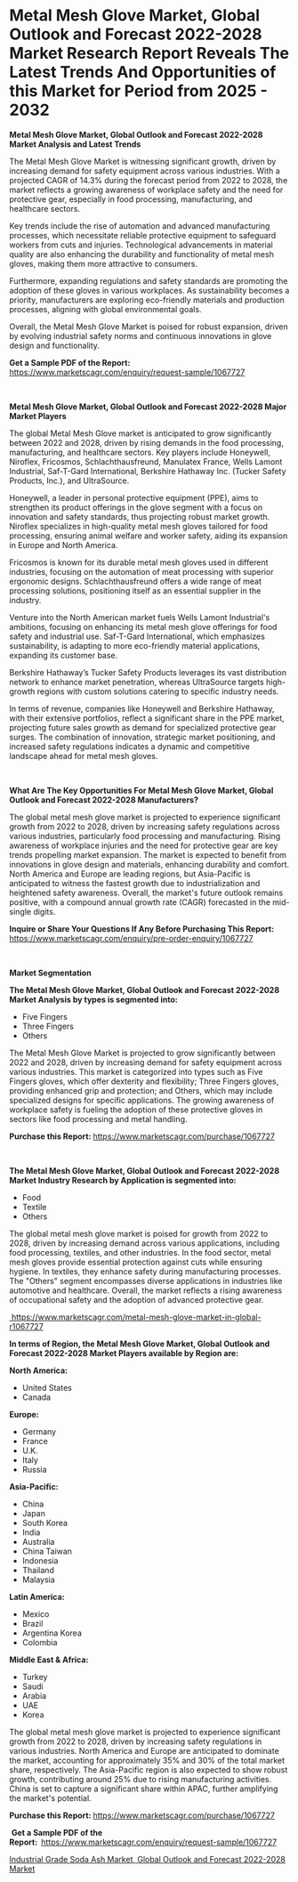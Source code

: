 <p><h1>Metal Mesh Glove Market, Global Outlook and Forecast 2022-2028 Market Research Report Reveals The Latest Trends And Opportunities of this Market for Period from 2025 - 2032</h1></p><p><strong>Metal Mesh Glove Market, Global Outlook and Forecast 2022-2028 Market Analysis and Latest Trends</strong></p>
<p><p>The Metal Mesh Glove Market is witnessing significant growth, driven by increasing demand for safety equipment across various industries. With a projected CAGR of 14.3% during the forecast period from 2022 to 2028, the market reflects a growing awareness of workplace safety and the need for protective gear, especially in food processing, manufacturing, and healthcare sectors. </p><p>Key trends include the rise of automation and advanced manufacturing processes, which necessitate reliable protective equipment to safeguard workers from cuts and injuries. Technological advancements in material quality are also enhancing the durability and functionality of metal mesh gloves, making them more attractive to consumers. </p><p>Furthermore, expanding regulations and safety standards are promoting the adoption of these gloves in various workplaces. As sustainability becomes a priority, manufacturers are exploring eco-friendly materials and production processes, aligning with global environmental goals. </p><p>Overall, the Metal Mesh Glove Market is poised for robust expansion, driven by evolving industrial safety norms and continuous innovations in glove design and functionality.</p></p>
<p><strong>Get a Sample PDF of the Report:&nbsp;</strong> <a href="https://www.marketscagr.com/enquiry/request-sample/1067727?utm_campaign=3528&utm_medium=2&utm_source=Github&utm_content=ia&utm_term=21032025&utm_id=metal-mesh-glove-market-global-outlook-and-forecast-2022-2028">https://www.marketscagr.com/enquiry/request-sample/1067727</a></p>
<p>&nbsp;</p>
<p><strong>Metal Mesh Glove Market, Global Outlook and Forecast 2022-2028 Major Market Players</strong></p>
<p><p>The global Metal Mesh Glove market is anticipated to grow significantly between 2022 and 2028, driven by rising demands in the food processing, manufacturing, and healthcare sectors. Key players include Honeywell, Niroflex, Fricosmos, Schlachthausfreund, Manulatex France, Wells Lamont Industrial, Saf-T-Gard International, Berkshire Hathaway Inc. (Tucker Safety Products, Inc.), and UltraSource.</p><p>Honeywell, a leader in personal protective equipment (PPE), aims to strengthen its product offerings in the glove segment with a focus on innovation and safety standards, thus projecting robust market growth. Niroflex specializes in high-quality metal mesh gloves tailored for food processing, ensuring animal welfare and worker safety, aiding its expansion in Europe and North America.</p><p>Fricosmos is known for its durable metal mesh gloves used in different industries, focusing on the automation of meat processing with superior ergonomic designs. Schlachthausfreund offers a wide range of meat processing solutions, positioning itself as an essential supplier in the industry.</p><p>Venture into the North American market fuels Wells Lamont Industrial's ambitions, focusing on enhancing its metal mesh glove offerings for food safety and industrial use. Saf-T-Gard International, which emphasizes sustainability, is adapting to more eco-friendly material applications, expanding its customer base.</p><p>Berkshire Hathaway’s Tucker Safety Products leverages its vast distribution network to enhance market penetration, whereas UltraSource targets high-growth regions with custom solutions catering to specific industry needs.</p><p>In terms of revenue, companies like Honeywell and Berkshire Hathaway, with their extensive portfolios, reflect a significant share in the PPE market, projecting future sales growth as demand for specialized protective gear surges. The combination of innovation, strategic market positioning, and increased safety regulations indicates a dynamic and competitive landscape ahead for metal mesh gloves.</p></p>
<p>&nbsp;</p>
<p><strong>What Are The Key Opportunities For Metal Mesh Glove Market, Global Outlook and Forecast 2022-2028 Manufacturers?</strong></p>
<p><p>The global metal mesh glove market is projected to experience significant growth from 2022 to 2028, driven by increasing safety regulations across various industries, particularly food processing and manufacturing. Rising awareness of workplace injuries and the need for protective gear are key trends propelling market expansion. The market is expected to benefit from innovations in glove design and materials, enhancing durability and comfort. North America and Europe are leading regions, but Asia-Pacific is anticipated to witness the fastest growth due to industrialization and heightened safety awareness. Overall, the market's future outlook remains positive, with a compound annual growth rate (CAGR) forecasted in the mid-single digits.</p></p>
<p><strong>Inquire or Share Your Questions If Any Before Purchasing This Report:</strong> <a href="https://www.marketscagr.com/enquiry/pre-order-enquiry/1067727?utm_campaign=3528&utm_medium=2&utm_source=Github&utm_content=ia&utm_term=21032025&utm_id=metal-mesh-glove-market-global-outlook-and-forecast-2022-2028">https://www.marketscagr.com/enquiry/pre-order-enquiry/1067727</a></p>
<p>&nbsp;</p>
<p><strong>Market Segmentation</strong></p>
<p><strong>The Metal Mesh Glove Market, Global Outlook and Forecast 2022-2028 Market Analysis by types is segmented into:</strong></p>
<p><ul><li>Five Fingers</li><li>Three Fingers</li><li>Others</li></ul></p>
<p><p>The Metal Mesh Glove Market is projected to grow significantly between 2022 and 2028, driven by increasing demand for safety equipment across various industries. This market is categorized into types such as Five Fingers gloves, which offer dexterity and flexibility; Three Fingers gloves, providing enhanced grip and protection; and Others, which may include specialized designs for specific applications. The growing awareness of workplace safety is fueling the adoption of these protective gloves in sectors like food processing and metal handling.</p></p>
<p><strong>Purchase this Report:&nbsp;</strong><a href="https://www.marketscagr.com/purchase/1067727?utm_campaign=3528&utm_medium=2&utm_source=Github&utm_content=ia&utm_term=21032025&utm_id=metal-mesh-glove-market-global-outlook-and-forecast-2022-2028">https://www.marketscagr.com/purchase/1067727</a></p>
<p>&nbsp;</p>
<p><strong>The Metal Mesh Glove Market, Global Outlook and Forecast 2022-2028 Market Industry Research by Application is segmented into:</strong></p>
<p><ul><li>Food</li><li>Textile</li><li>Others</li></ul></p>
<p><p>The global metal mesh glove market is poised for growth from 2022 to 2028, driven by increasing demand across various applications, including food processing, textiles, and other industries. In the food sector, metal mesh gloves provide essential protection against cuts while ensuring hygiene. In textiles, they enhance safety during manufacturing processes. The "Others" segment encompasses diverse applications in industries like automotive and healthcare. Overall, the market reflects a rising awareness of occupational safety and the adoption of advanced protective gear.</p></p>
<p><a href="https://www.marketscagr.com/metal-mesh-glove-market-in-global-r1067727?utm_campaign=3528&utm_medium=2&utm_source=Github&utm_content=ia&utm_term=21032025&utm_id=metal-mesh-glove-market-global-outlook-and-forecast-2022-2028">&nbsp;https://www.marketscagr.com/metal-mesh-glove-market-in-global-r1067727</a></p>
<p><strong>In terms of Region, the Metal Mesh Glove Market, Global Outlook and Forecast 2022-2028 Market Players available by Region are:</strong></p>
<p>
    <p> <strong> North America: </strong>
        <ul>
            <li>United States</li>
            <li>Canada</li>
        </ul>
        </p> 
    <p> <strong> Europe: </strong>
        <ul>
            <li>Germany</li>
            <li>France</li>
            <li>U.K.</li>
            <li>Italy</li>
            <li>Russia</li>
        </ul>
        </p> 
    <p> <strong> Asia-Pacific: </strong>
        <ul>
            <li>China</li>
            <li>Japan</li>
            <li>South Korea</li>
            <li>India</li>
            <li>Australia</li>
            <li>China Taiwan</li>
            <li>Indonesia</li>
            <li>Thailand</li>
            <li>Malaysia</li>
        </ul>
        </p> 
    <p> <strong> Latin America: </strong>
        <ul>
            <li>Mexico</li>
            <li>Brazil</li>
            <li>Argentina Korea</li>
            <li>Colombia</li>
        </ul>
        </p> 
    <p> <strong> Middle East & Africa: </strong>
        <ul>
            <li>Turkey</li>
            <li>Saudi</li>
            <li>Arabia</li>
            <li>UAE</li>
            <li>Korea</li>
        </ul>
    </p>
    </p>
<p><p>The global metal mesh glove market is projected to experience significant growth from 2022 to 2028, driven by increasing safety regulations in various industries. North America and Europe are anticipated to dominate the market, accounting for approximately 35% and 30% of the total market share, respectively. The Asia-Pacific region is also expected to show robust growth, contributing around 25% due to rising manufacturing activities. China is set to capture a significant share within APAC, further amplifying the market's potential.</p></p>
<p><strong>Purchase this Report: </strong><a href="https://www.marketscagr.com/purchase/1067727?utm_campaign=3528&utm_medium=2&utm_source=Github&utm_content=ia&utm_term=21032025&utm_id=metal-mesh-glove-market-global-outlook-and-forecast-2022-2028">https://www.marketscagr.com/purchase/1067727</a></p>
<p>&nbsp;<strong>Get a Sample PDF of the Report:&nbsp;&nbsp;</strong><a href="https://www.marketscagr.com/enquiry/request-sample/1067727?utm_campaign=3528&utm_medium=2&utm_source=Github&utm_content=ia&utm_term=21032025&utm_id=metal-mesh-glove-market-global-outlook-and-forecast-2022-2028">https://www.marketscagr.com/enquiry/request-sample/1067727</a></p>
<p><strong></strong></p>
<p><p><a href="https://github.com/seibttullyjh/Market-Research-Report-List-1/blob/main/industrial-grade-soda-ash-market-global-outlook-and-forecast-2022-2028-market.md?utm_campaign=3528&utm_medium=2&utm_source=Github&utm_content=ia&utm_term=21032025&utm_id=metal-mesh-glove-market-global-outlook-and-forecast-2022-2028">Industrial Grade Soda Ash Market, Global Outlook and Forecast 2022-2028 Market</a></p></p>